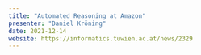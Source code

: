 ```yaml
---
title: "Automated Reasoning at Amazon"
presenter: "Daniel Kröning"
date: 2021-12-14
website: https://informatics.tuwien.ac.at/news/2329
---
```


<!--
Custom content goes here.
-->